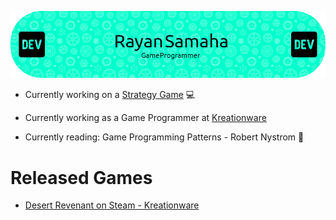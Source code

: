 ![Header](https://github.com/MiTsSsS/MiTsSsS/blob/main/github-header-image.png)

- Currently working on a [Strategy Game](https://github.com/MiTsSsS/Strategy-Game) :computer:
  
- Currently working as a Game Programmer at [Kreationware](https://kreationware.com)

- Currently reading: Game Programming Patterns - Robert Nystrom 📖

# Released Games
  
- [Desert Revenant on Steam - Kreationware](https://store.steampowered.com/app/1969430/Desert_Revenant)
<!--
**MiTsSsS/MiTsSsS** is a ✨ _special_ ✨ repository because its `README.md` (this file) appears on your GitHub profile.

Here are some ideas to get you started:

- 🔭 I’m currently working on ...
- 🌱 I’m currently learning ...
- 👯 I’m looking to collaborate on ...
- 🤔 I’m looking for help with ...
- 💬 Ask me about ...
- 📫 How to reach me: ...
- 😄 Pronouns: ...
- ⚡ Fun fact: ...
-->
